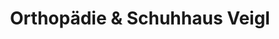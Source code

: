 ---
title: "Orthopädie & Schuhhaus Veigl"
url: /ferschnitz/orthopaedie-und-schuhhaus-veigl/
shop: Schuhe
---